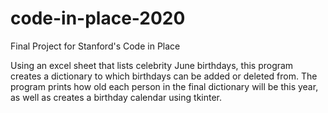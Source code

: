 # code-in-place-2020
Final Project for Stanford's Code in Place

Using an excel sheet that lists celebrity June birthdays, this program creates a dictionary to which birthdays can be added or deleted from. 
The program prints how old each person in the final dictionary will be this year, as well as creates a birthday calendar using tkinter.
